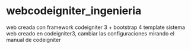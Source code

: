 # webcodeigniter_ingenieria
web creada con framework codeigniter 3 + bootstrap 4 template 
sistema web creado en codeigniter3, 
cambiar las configuraciones mirando el manual de codeigniter
